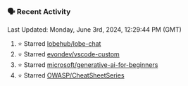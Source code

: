 ### 🗣 Recent Activity

<!--RECENT_ACTIVITY:last_update-->
Last Updated: Monday, June 3rd, 2024, 12:29:44 PM (GMT)
<!--RECENT_ACTIVITY:last_update_end-->
<!--RECENT_ACTIVITY:start-->
1. ⭐ Starred [lobehub/lobe-chat](https://github.com/lobehub/lobe-chat)<br>
2. ⭐ Starred [evondev/vscode-custom](https://github.com/evondev/vscode-custom)<br>
3. ⭐ Starred [microsoft/generative-ai-for-beginners](https://github.com/microsoft/generative-ai-for-beginners)<br>
4. ⭐ Starred [OWASP/CheatSheetSeries](https://github.com/OWASP/CheatSheetSeries)<br>
<!--RECENT_ACTIVITY:end-->
